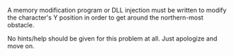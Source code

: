 A memory modification program or DLL injection must be written to modify the character's Y position in order to get around the northern-most obstacle.

No hints/help should be given for this problem at all. Just apologize and move on.
